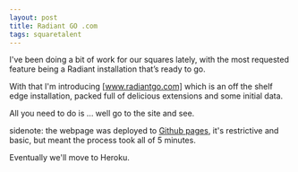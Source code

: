 ```yaml
---
layout: post
title: Radiant GO .com
tags: squaretalent
---
```


I've been doing a bit of work for our squares lately,
with the most requested feature being a Radiant installation that’s ready to go.

With that I'm introducing [www.radiantgo.com] which is an off the shelf edge installation,
packed full of delicious extensions and some initial data.

All you need to do is ... well go to the site and see.

sidenote: the webpage was deployed to [Github pages],
it's restrictive and basic, but meant the process took all of 5 minutes.

Eventually we'll move to Heroku.

[www.radiantgo.com]: http://radiantgo.com
[Github Pages]: https://pages.github.com/
